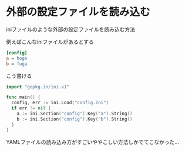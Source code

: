 # 外部の設定ファイルを読み込む

iniファイルのような外部の設定ファイルを読み込む方法

例えばこんなiniファイルがあるとする

```ini
[config]
a = hoge
b = fuga
```

こう書ける

```go
import "gopkg.in/ini.v1"

func main() {
  config, err := ini.Load("config.ini")
  if err != nil {
    a := ini.Section("config").Key("a").String()
    b := ini.Section("config").Key("b").String()
  }
}
```

YAMLファイルの読み込み方がすごいややこしい方法しかでてこなかった…
